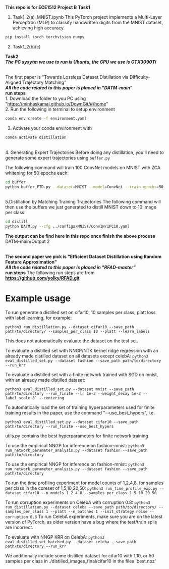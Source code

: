 ****This repo is for ECE1512 Project B****
**Task1**

1. Task1_2(a)_MNIST.ipynb
   This PyTorch project implements a Multi-Layer Perceptron (MLP) to classify handwritten digits from the MNIST dataset, achieving high accuracy.

```bash
pip install torch torchvision numpy
```

2. Task1_2(b)(c)





**Task2**
<br />***The PC sysytm we use to run is Ubuntu, the GPU we use is GTX3090Ti***

<br />The first paper is "Towards Lossless Dataset Distillation via Difficulty-Aligned Trajectory Matching"
<br />***All the code related to this paper is placed in "DATM-main"***
<br />**run steps**
<br />1. Download the folder to you PC using "https://minhaskamal.github.io/DownGit/#/home" 
<br />2. Run the following in terminal to setup environment

```bash
conda env create -f environment.yaml
```
3. Activate your conda environment with
```bash
conda activate distillation
```
<br />4. Generating Expert Trajectories
Before doing any distillation, you'll need to generate some expert trajectories using ```buffer.py```

The following command will train 100 ConvNet models on MNIST with ZCA whitening for 50 epochs each:
```bash
cd buffer
python buffer_FTD.py --dataset=MNIST --model=ConvNet --train_epochs=50 --num_experts=100 --zca --buffer_path=../buffer_storage/ --data_path=../dataset/ --rho_max=0.01 --rho_min=0.01 --alpha=0.3 --lr_teacher=0.01 --mom=0. --batch_train=256
```

<br />5.Distillation by Matching Training Trajectories
The following command will then use the buffers we just generated to distill MNIST down to  10 image per class:
```bash
cd distill
python DATM.py --cfg ../configs/MNIST/ConvIN/IPC10.yaml
```
**The output can be find here in this repo once finish the above process**
 <br />DATM-main/Output 2
    
 

<br />******The second paper we pick is "Efficient Dataset Distillation using Random Feature Approximation"******
<br />***All the code related to this paper is placed in "RFAD-master"***
<br />**run steps** The following run steps are from **https://github.com/yolky/RFAD.git**
# Example usage
To run generate a distilled set on cifar10, 10 samples per class, platt loss with label learning, for example:

```python3 run_distillation.py --dataset cifar10 --save_path path/to/directory/ --samples_per_class 10 --platt --learn_labels ```

This does not automatically evaluate the dataset on the test set.

To evaluate a distilled set with NNGP/NTK kernel ridge regression with an already made distilled dataset on all datasets except celebA:
```python3 eval_distilled_set.py --dataset fashion --save_path path/to/directory --run_krr```

To evaluate a distilled set with a finite network trained with SGD on mnist, with an already made distilled dataset:

```python3 eval_distilled_set.py --dataset mnist --save_path path/to/directory --run_finite --lr 1e-3 --weight_decay 1e-3 --label_scale 8` --centering ```

To automatically load the set of training hyperparameters used for finite training results in the paper, use the command "--use_best_hypers", i.e.

```python3 eval_distilled_set.py --dataset cifar10 --save_path path/to/directory --run_finite --use_best_hypers ```

utils.py contains the best hyperparameters for finite network training

To use the empirical NNGP for inference on fashion-mnist:
```python3 run_network_parameter_analysis.py --dataset fashion --save_path path/to/directory```

To use the empirical NNGP for inference on fashion-mnist:
```python3 run_network_parameter_analysis.py --dataset fashion --save_path path/to/directory```

To run the time profiling experiment for model counts of 1,2,4,8, for samples per class in the coreset of 1,5,10,20,50:
```python3 run_time_profile_exp.py --dataset cifar10 --n_models 1 2 4 8 --samples_per_class 1 5 10 20 50```

To run corruption experiments on CelebA with corruption 0.8:
```python3 run_distillation.py --dataset celeba --save_path path/to/directory/ --samples_per_class 1 --platt --n_batches 1 --init_strategy noise --corruption 0.8```
To run CelebA experiments, make sure you are on the latest version of PyTorch, as older version have a bug where the test/train splis are incorrect.

To evaluate with NNGP KRR on CelebA:
```python3 eval_distilled_set_batched.py --dataset celeba --save_path path/to/directory --run_krr```

We additionally include some distilled dataset for cifar10 with 1,10, or 50 samples per class in ./distilled_images_final/cifar10 in the files 'best.npz'

    




